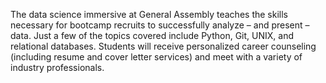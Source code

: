 The data science immersive at General Assembly teaches the skills necessary
for bootcamp recruits to successfully analyze – and present – data. Just a few
of the topics covered include Python, Git, UNIX, and relational databases.
Students will receive personalized career counseling (including resume and
cover letter services) and meet with a variety of industry professionals.


